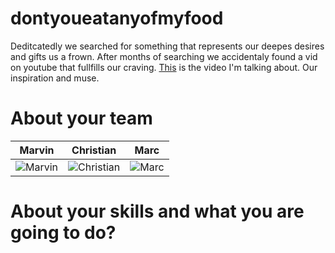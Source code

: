 dontyoueatanyofmyfood
================

Deditcatedly we searched for something that represents our deepes desires and gifts us a frown.
After months of searching we accidentaly found a vid on youtube that fullfills our craving.
[This](https://www.youtube.com/watch?v=GJTagg3Z7Rs) is the video I'm talking about.
Our inspiration and muse.


About your team
===========================

| Marvin | Christian | Marc 
|--- |--- |---
| ![Marvin](http://dontyoueatanyofmyfood.com/img/marvin.jpg) | ![Christian](http://dontyoueatanyofmyfood.com/img/chris.jpg) | ![Marc](http://dontyoueatanyofmyfood.com/img/marc.jpg) | 



About your skills and what you are going to do?
=======



